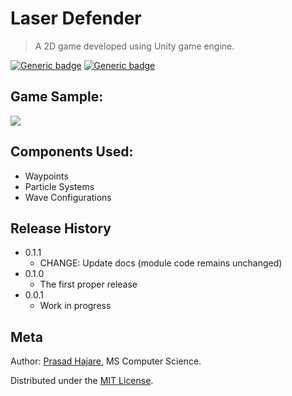 # Laser Defender
> A 2D game developed using Unity game engine.

[![Generic badge](https://img.shields.io/badge/Made%20with-Unity-red.svg)](https://shields.io/)
[![Generic badge](https://img.shields.io/badge/Written%20in-C%23-green.svg)](https://shields.io/)

## Game Sample:
![](Game.gif)

## Components Used:
* Waypoints
* Particle Systems
* Wave Configurations

## Release History

* 0.1.1
    * CHANGE: Update docs (module code remains unchanged)
* 0.1.0
    * The first proper release
* 0.0.1
    * Work in progress

## Meta

Author: [Prasad Hajare](https://www.itsprasad.com/), MS Computer Science.

Distributed under the [MIT License](LICENSE).


<!-- Markdown link & img dfn's -->
[npm-image]: https://img.shields.io/npm/v/datadog-metrics.svg?style=flat-square
[npm-url]: https://npmjs.org/package/datadog-metrics
[npm-downloads]: https://img.shields.io/npm/dm/datadog-metrics.svg?style=flat-square
[travis-image]: https://img.shields.io/travis/dbader/node-datadog-metrics/master.svg?style=flat-square
[travis-url]: https://travis-ci.org/dbader/node-datadog-metrics
[wiki]: https://github.com/yourname/yourproject/wiki
